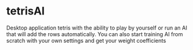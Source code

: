 # tetrisAI
Desktop application tetris with the ability to play by yourself or run an AI that will add the rows automatically. You can also start training AI from scratch with your own settings and get your weight coefficients 
